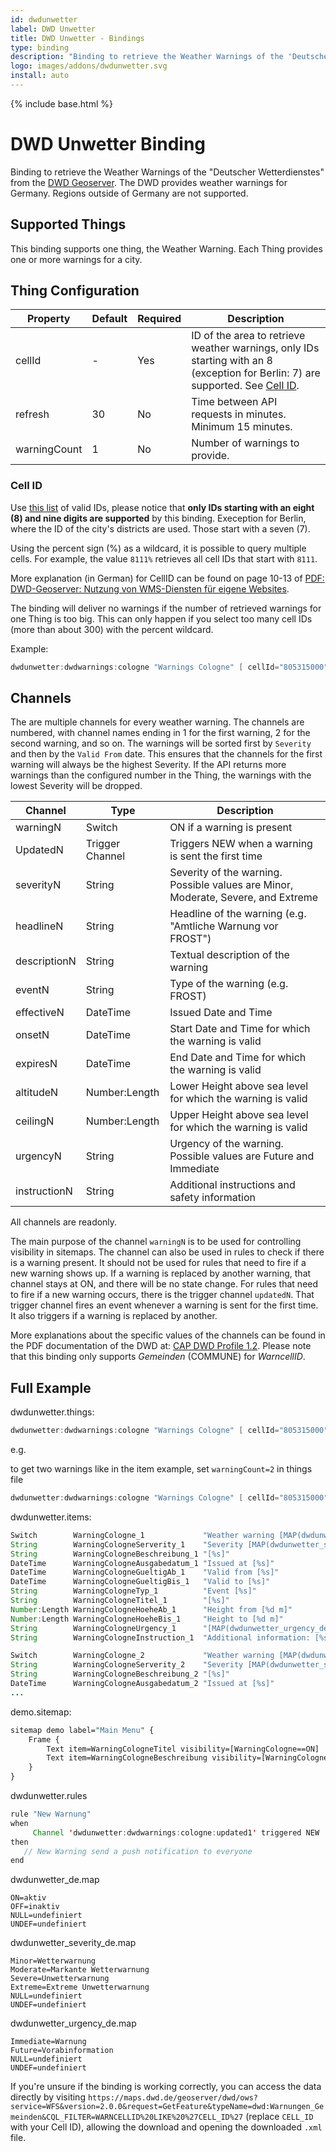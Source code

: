 ```yaml
---
id: dwdunwetter
label: DWD Unwetter
title: DWD Unwetter - Bindings
type: binding
description: "Binding to retrieve the Weather Warnings of the 'Deutscher Wetterdienstes' from the [DWD Geoserver](https://maps.dwd.de/geoserver/web/)."
logo: images/addons/dwdunwetter.svg
install: auto
---
```


<!-- Attention authors: Do not edit directly. Please add your changes to the appropriate source repository -->

{% include base.html %}

# DWD Unwetter Binding

<AddonLogo />

Binding to retrieve the Weather Warnings of the "Deutscher Wetterdienstes" from the [DWD Geoserver](https://maps.dwd.de/geoserver/web/).
The DWD provides weather warnings for Germany.
Regions outside of Germany are not supported.

## Supported Things

This binding supports one thing, the Weather Warning.
Each Thing provides one or more warnings for a city.

## Thing Configuration

| Property     | Default | Required | Description                                                                                                                                |
|--------------|---------|----------|--------------------------------------------------------------------------------------------------------------------------------------------|
| cellId       | -       | Yes      | ID of the area to retrieve weather warnings, only IDs starting with an 8 (exception for Berlin: 7) are supported. See [Cell ID](#cell-id). |
| refresh      | 30      | No       | Time between API requests in minutes. Minimum 15 minutes.                                                                                  |
| warningCount | 1       | No       | Number of warnings to provide.                                                                                                             |

### Cell ID

<!-- See page 10-13 (in German) of https://www.dwd.de/DE/wetter/warnungen_aktuell/objekt_einbindung/einbindung_karten_geodienste.pdf?__blob=publicationFile&v=14 for Cell ID documentation. -->
Use [this list](https://www.dwd.de/DE/leistungen/opendata/help/warnungen/cap_warncellids_csv.csv) of valid IDs, please notice that **only IDs starting with an eight (8) and nine digits are supported** by this binding.
Exeception for Berlin, where the ID of the city's districts are used. Those start with a seven (7).

Using the percent sign (%) as a wildcard, it is possible to query multiple cells.
For example, the value `8111%` retrieves all cell IDs that start with `8111`.

More explanation (in German) for CellID can be found on page 10-13 of [PDF: DWD-Geoserver: Nutzung von WMS-Diensten für eigene Websites](https://www.dwd.de/DE/wetter/warnungen_aktuell/objekt_einbindung/einbindung_karten_geodienste.pdf?__blob=publicationFile&v=14).

The binding will deliver no warnings if the number of retrieved warnings for one Thing is too big.
This can only happen if you select too many cell IDs (more than about 300) with the percent wildcard.

Example:

```java
dwdunwetter:dwdwarnings:cologne "Warnings Cologne" [ cellId="805315000", refresh=15, warningCount=1 ]
```

## Channels

The are multiple channels for every weather warning.
The channels are numbered, with channel names ending in 1 for the first warning, 2 for the second warning, and so on.
The warnings will be sorted first by `Severity` and then by the `Valid From` date.
This ensures that the channels for the first warning will always be the highest Severity.
If the API returns more warnings than the configured number in the Thing, the warnings with the lowest Severity will be dropped.

| Channel      | Type            | Description                                                                       |
|--------------|-----------------|-----------------------------------------------------------------------------------|
| warningN     | Switch          | ON if a warning is present                                                        |
| UpdatedN     | Trigger Channel | Triggers NEW when a warning is sent the first time                                |
| severityN    | String          | Severity of the warning. Possible values are Minor, Moderate, Severe, and Extreme |
| headlineN    | String          | Headline of the warning (e.g. "Amtliche Warnung vor FROST")                       |
| descriptionN | String          | Textual description of the warning                                                |
| eventN       | String          | Type of the warning (e.g. FROST)                                                  |
| effectiveN   | DateTime        | Issued Date and Time                                                              |
| onsetN       | DateTime        | Start Date and Time for which the warning is valid                                |
| expiresN     | DateTime        | End Date and Time for which the warning is valid                                  |
| altitudeN    | Number:Length   | Lower Height above sea level for which the warning is valid                       |
| ceilingN     | Number:Length   | Upper Height above sea level for which the warning is valid                       |
| urgencyN     | String          | Urgency of the warning. Possible values are Future and Immediate                  |
| instructionN | String          | Additional instructions and safety information                                    |

All channels are readonly.

The main purpose of the channel `warningN` is to be used for controlling visibility in sitemaps.
The channel can also be used in rules to check if there is a warning present.
It should not be used for rules that need to fire if a new warning shows up.
If a warning is replaced by another warning, that channel stays at ON, and there will be no state change.
For rules that need to fire if a new warning occurs, there is the trigger channel `updatedN`.
That trigger channel fires an event whenever a warning is sent for the first time.
It also triggers if a warning is replaced by another.

More explanations about the specific values of the channels can be found in the PDF documentation of the DWD at: [CAP DWD Profile 1.2](https://www.dwd.de/DE/leistungen/opendata/help/warnungen/cap_dwd_profile_en_pdf_1_12.html).
Please note that this binding only supports _Gemeinden_ (COMMUNE) for _WarncellID_.

## Full Example

dwdunwetter.things:

```java
dwdunwetter:dwdwarnings:cologne "Warnings Cologne" [ cellId="805315000", refresh=15, warningCount=1 ]
```

e.g.

to get two warnings like in the item example, set `warningCount=2` in things file

```java
dwdunwetter:dwdwarnings:cologne "Warnings Cologne" [ cellId="805315000", refresh=15, warningCount=2 ]
```

dwdunwetter.items:

```java
Switch        WarningCologne_1             "Weather warning [MAP(dwdunwetter_de.map):%s]"   { channel="dwdunwetter:dwdwarnings:cologne:warning1" }
String        WarningCologneServerity_1    "Severity [MAP(dwdunwetter_severity_de.map):%s]" { channel="dwdunwetter:dwdwarnings:cologne:severity1" }
String        WarningCologneBeschreibung_1 "[%s]"                                           { channel="dwdunwetter:dwdwarnings:cologne:description1" }
DateTime      WarningCologneAusgabedatum_1 "Issued at [%s]"                                 { channel="dwdunwetter:dwdwarnings:cologne:effective1" }
DateTime      WarningCologneGueltigAb_1    "Valid from [%s]"                                { channel="dwdunwetter:dwdwarnings:cologne:onset1" }
DateTime      WarningCologneGueltigBis_1   "Valid to [%s]"                                  { channel="dwdunwetter:dwdwarnings:cologne:expires1" }
String        WarningCologneTyp_1          "Event [%s]"                                     { channel="dwdunwetter:dwdwarnings:cologne:event1" }
String        WarningCologneTitel_1        "[%s]"                                           { channel="dwdunwetter:dwdwarnings:cologne:headline1" }
Number:Length WarningCologneHoeheAb_1      "Height from [%d m]"                             { channel="dwdunwetter:dwdwarnings:cologne:altitude1" }
Number:Length WarningCologneHoeheBis_1     "Height to [%d m]"                               { channel="dwdunwetter:dwdwarnings:cologne:ceiling1" }
String        WarningCologneUrgency_1      "[MAP(dwdunwetter_urgency_de.map):%s]"           { channel="dwdunwetter:dwdwarnings:cologne:urgency1" }
String        WarningCologneInstruction_1  "Additional information: [%s]"                   { channel="dwdunwetter:dwdwarnings:cologne:instruction1" }

Switch        WarningCologne_2             "Weather warning [MAP(dwdunwetter_de.map):%s]"   { channel="dwdunwetter:dwdwarnings:cologne:warning2" }
String        WarningCologneServerity_2    "Severity [MAP(dwdunwetter_severity_de.map):%s]" { channel="dwdunwetter:dwdwarnings:cologne:severity2" }
String        WarningCologneBeschreibung_2 "[%s]"                                           { channel="dwdunwetter:dwdwarnings:cologne:description2" }
DateTime      WarningCologneAusgabedatum_2 "Issued at [%s]"                                 { channel="dwdunwetter:dwdwarnings:cologne:effective2" }
...
```

demo.sitemap:

```perl
sitemap demo label="Main Menu" {
    Frame {
        Text item=WarningCologneTitel visibility=[WarningCologne==ON]
        Text item=WarningCologneBeschreibung visibility=[WarningCologne==ON]
    }
}
```

dwdunwetter.rules

```java
rule "New Warnung"
when
     Channel 'dwdunwetter:dwdwarnings:cologne:updated1' triggered NEW
then
   // New Warning send a push notification to everyone
end

```

dwdunwetter_de.map

```text
ON=aktiv
OFF=inaktiv
NULL=undefiniert
UNDEF=undefiniert
```

dwdunwetter_severity_de.map

```text
Minor=Wetterwarnung
Moderate=Markante Wetterwarnung
Severe=Unwetterwarnung
Extreme=Extreme Unwetterwarnung
NULL=undefiniert
UNDEF=undefiniert
```

dwdunwetter_urgency_de.map

```text
Immediate=Warnung
Future=Vorabinformation
NULL=undefiniert
UNDEF=undefiniert
```

If you're unsure if the binding is working correctly, you can access the data directly by visiting `https://maps.dwd.de/geoserver/dwd/ows?service=WFS&version=2.0.0&request=GetFeature&typeName=dwd:Warnungen_Gemeinden&CQL_FILTER=WARNCELLID%20LIKE%20%27CELL_ID%27` (replace `CELL_ID` with your Cell ID), allowing the download and opening the downloaded `.xml` file.

